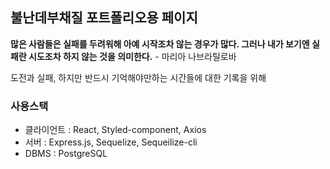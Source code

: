## 불난데부채질 포트폴리오용 페이지
**많은 사람들은 실패를 두려워해 아예 시작조차 않는 경우가 많다. 그러나 내가 보기엔 실패란 시도조차 하지 않는 것을 의미한다.** - 마리아 나브라틸로바

도전과 실패, 하지만 반드시 기억해야만하는 시간들에 대한 기록을 위해

### 사용스택
- 클라이언트 : React, Styled-component, Axios
- 서버 : Express.js, Sequelize, Sequeilize-cli
- DBMS : PostgreSQL

